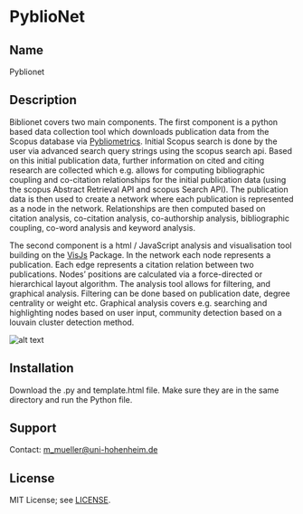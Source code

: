 # PyblioNet


## Name
Pyblionet

## Description
Biblionet covers two main components. The first component is a python based data collection tool which downloads publication data from the Scopus database via [Pybliometrics](https://pybliometrics.readthedocs.io/en/stable/). Initial Scopus search is done by the user via advanced search query strings using the scopus search api. Based on this initial publication data, further information on cited and citing research are collected which e.g. allows for computing bibliographic coupling and co-citation relationships for the initial publication data (using the scopus Abstract Retrieval API and scopus Search API). The publication data is then used to create a network where each publication is represented as a node in the network. Relationships are then computed based on citation analysis, co-citation analysis, co-authorship analysis, bibliographic coupling, co-word analysis and keyword analysis.

The second component is a html / JavaScript analysis and visualisation tool building on the [VisJs](https://visjs.github.io/vis-network/docs/network/) Package. In the network each node represents a publication. Each edge represents a citation relation between two publications. Nodes’ positions are calculated via a force-directed or hierarchical layout algorithm. The analysis tool allows for filtering, and graphical analysis. Filtering can be done based on publication date, degree centrality or weight etc. Graphical analysis covers e.g. searching and highlighting nodes based on user input, community detection based on a louvain cluster detection method.

![alt text](https://aidaho-edu.uni-hohenheim.de/gitlab/M_Mueller/pyblionet/-/blob/main/Examples/PyblioNet1.jpg)


## Installation
Download the .py and template.html file. Make sure they are in the same directory and run the Python file.

## Support
Contact: m_mueller@uni-hohenheim.de

## License
MIT License; see [LICENSE](https://aidaho-edu.uni-hohenheim.de/gitlab/M_Mueller/pyblionet/-/blob/main/license).


